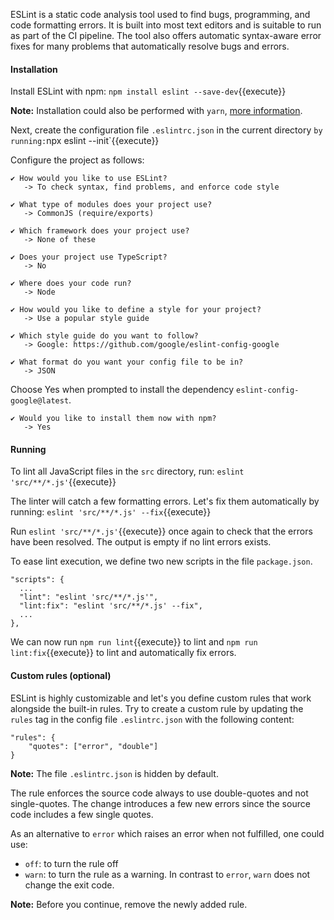 ESLint is a static code analysis tool used to find bugs, programming, and code formatting errors. It is built into most text editors and is suitable to run as part of the CI pipeline. The tool also offers automatic syntax-aware error fixes for many problems that automatically resolve bugs and errors.

#### Installation

Install ESLint with npm: `npm install eslint --save-dev`{{execute}}

**Note:** Installation could also be performed with `yarn`, [more information](https://eslint.org/docs/user-guide/getting-started).

Next, create the configuration file `.eslintrc.json` in the current directory ` by running: `npx eslint --init`{{execute}}

Configure the project as follows:

    ✔ How would you like to use ESLint?
       -> To check syntax, find problems, and enforce code style

    ✔ What type of modules does your project use?
       -> CommonJS (require/exports)

    ✔ Which framework does your project use?
       -> None of these

    ✔ Does your project use TypeScript?
       -> No

    ✔ Where does your code run?
       -> Node

    ✔ How would you like to define a style for your project?
       -> Use a popular style guide

    ✔ Which style guide do you want to follow?
       -> Google: https://github.com/google/eslint-config-google
  
    ✔ What format do you want your config file to be in?
       -> JSON


Choose Yes when prompted to install the dependency `eslint-config-google@latest`.

    ✔ Would you like to install them now with npm?
       -> Yes

#### Running

To lint all JavaScript files in the `src` directory, run: `eslint 'src/**/*.js'`{{execute}}

The linter will catch a few formatting errors. Let's fix them automatically by running: 
`eslint 'src/**/*.js' --fix`{{execute}}

Run `eslint 'src/**/*.js'`{{execute}} once again to check that the errors have been resolved. The output is empty if no lint errors exists.

To ease lint execution, we define two new scripts in the file `package.json`.

    "scripts": {
      ...
      "lint": "eslint 'src/**/*.js'",
      "lint:fix": "eslint 'src/**/*.js' --fix",
      ...
    },

We can now run `npm run lint`{{execute}} to lint and `npm run lint:fix`{{execute}} to lint and automatically fix errors.

#### Custom rules (optional)

ESLint is highly customizable and let's you define custom rules that work alongside the built-in rules. Try to create a custom rule by updating the `rules` tag in the config file `.eslintrc.json` with the following content:

    "rules": {
        "quotes": ["error", "double"]
    }

**Note:** The file `.eslintrc.json` is hidden by default.

The rule enforces the source code always to use double-quotes and not single-quotes. The change introduces a few new errors since the source code includes a few single quotes.

As an alternative to `error` which raises an error when not fulfilled, one could use:
- `off`: to turn the rule off
- `warn`: to turn the rule as a warning. In contrast to `error`, `warn` does not change the exit code. 

**Note:** Before you continue, remove the newly added rule.
